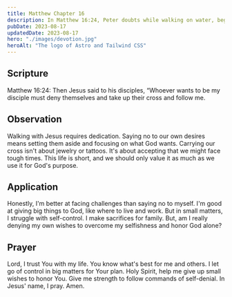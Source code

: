 ```yaml
---
title: Matthew Chapter 16
description: In Matthew 16:24, Peter doubts while walking on water, begins to sink, calling for Jesus' help, highlighting the importance of unwavering faith.
pubDate: 2023-08-17
updatedDate: 2023-08-17
hero: "./images/devotion.jpg"
heroAlt: "The logo of Astro and Tailwind CSS"
---
```


## Scripture

Matthew 16:24: Then Jesus said to his disciples, “Whoever wants to be my disciple must deny themselves and take up their cross and follow me.

## Observation

Walking with Jesus requires dedication. Saying no to our own desires means setting them aside and focusing on what God wants. Carrying our cross isn't about jewelry or tattoos. It's about accepting that we might face tough times. This life is short, and we should only value it as much as we use it for God's purpose.

## Application

Honestly, I'm better at facing challenges than saying no to myself. I'm good at giving big things to God, like where to live and work. But in small matters, I struggle with self-control. I make sacrifices for family. But, am I really denying my own wishes to overcome my selfishness and honor God alone?


## Prayer

Lord, I trust You with my life. You know what's best for me and others. I let go of control in big matters for Your plan. Holy Spirit, help me give up small wishes to honor You. Give me strength to follow commands of self-denial. In Jesus' name, I pray. Amen.